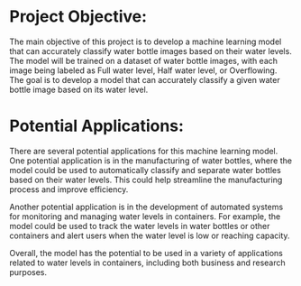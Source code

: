 # Project Objective:
The main objective of this project is to develop a machine learning model that can accurately classify water bottle images based on their water levels. The model will be trained on a dataset of water bottle images, with each image being labeled as Full water level, Half water level, or Overflowing. The goal is to develop a model that can accurately classify a given water bottle image based on its water level.

# Potential Applications:
There are several potential applications for this machine learning model. One potential application is in the manufacturing of water bottles, where the model could be used to automatically classify and separate water bottles based on their water levels. This could help streamline the manufacturing process and improve efficiency.

Another potential application is in the development of automated systems for monitoring and managing water levels in containers. For example, the model could be used to track the water levels in water bottles or other containers and alert users when the water level is low or reaching capacity.

Overall, the model has the potential to be used in a variety of applications related to water levels in containers, including both business and research purposes.

